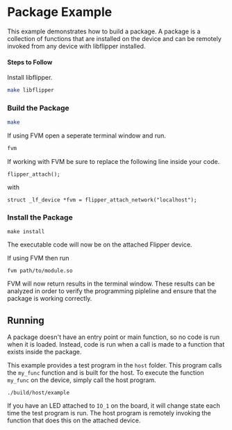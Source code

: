 # Package Example

This example demonstrates how to build a package. A package is a collection of functions that are installed on the device and can be remotely invoked from any device with libflipper installed.

#### Steps to Follow

Install libflipper.
```sh
make libflipper
```

### Build the Package
```sh
make
```
If using FVM open a seperate terminal window and run.
```sh
fvm
```
If working with FVM be sure to replace the following line inside your code. 
```
flipper_attach();
```
with 
```
struct _lf_device *fvm = flipper_attach_network("localhost");
```


### Install the Package
```
make install
```
The executable code will now be on the attached Flipper device.

If using FVM then run
```
fvm path/to/module.so
```
FVM will now return results in the terminal window. These results can be analyzed in order to verify the programming pipleline and ensure that the package is working correctly. 

## Running

A package doesn't have an entry point or main function, so no code is run when
it is loaded. Instead, code is run when a call is made to a function that
exists inside the package.

This example provides a test program in the `host` folder. This program calls
the `my_func` function and is built for the host. To execute the function
`my_func` on the device, simply call the host program.

```
./build/host/example
```

If you have an LED attached to `IO_1` on the board, it will change state each
time the test program is run. The host program is remotely invoking the
function that does this on the attached device.
